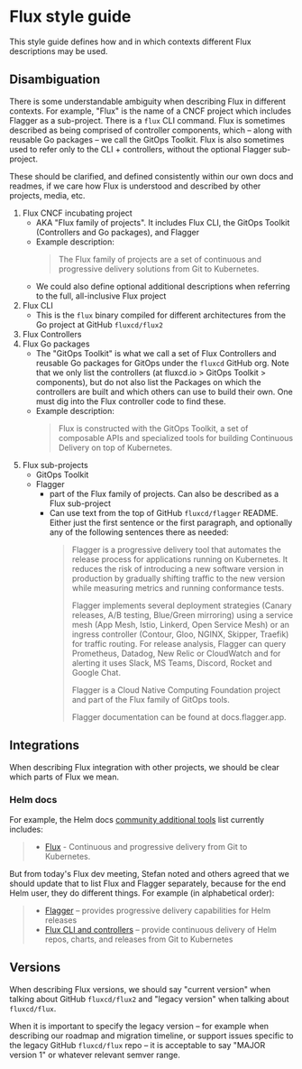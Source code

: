 # Flux style guide

This style guide defines how and in which contexts different Flux descriptions may be used.

## Disambiguation

There is some understandable ambiguity when describing Flux in different contexts. For example, "Flux" is the name of a CNCF project which includes Flagger as a sub-project. There is a `flux` CLI command. Flux is sometimes described as being comprised of controller components, which – along with reusable Go packages – we call the GitOps Toolkit. Flux is also sometimes used to refer only to the CLI + controllers, without the optional Flagger sub-project.

These should be clarified, and defined consistently within our own docs and readmes, if we care how Flux is understood and described by other projects, media, etc.

1. Flux CNCF incubating project
    - AKA "Flux family of projects". It  includes Flux CLI, the GitOps Toolkit (Controllers and Go packages), and Flagger
    - Example description:
        > The Flux family of projects are a set of continuous and progressive delivery solutions from Git to Kubernetes.
    - We could also define optional additional descriptions when referring to the full, all-inclusive Flux project
2. Flux CLI
    - This is the `flux` binary compiled for different architectures from the Go project at GitHub `fluxcd/flux2`
3. Flux Controllers
4. Flux Go packages
    - The "GitOps Toolkit" is what we call a set of Flux Controllers and reusable Go packages for GitOps under the `fluxcd` GitHub org. Note that we only list the controllers (at fluxcd.io > GitOps Toolkit > components), but do not also list the Packages on which the controllers are built and which others can use to build their own. One must dig into the Flux controller code to find these.
    - Example description:
        > Flux is constructed with the GitOps Toolkit, a set of composable APIs and specialized tools for building Continuous Delivery on top of Kubernetes.
5. Flux sub-projects
    - GitOps Toolkit
    - Flagger
        - part of the Flux family of projects. Can also be described as a Flux sub-project
        - Can use text from the top of GitHub `fluxcd/flagger` README. Either just the first sentence or the first paragraph, and optionally any of the following sentences there as needed:
            > Flagger is a progressive delivery tool that automates the release process for applications running on Kubernetes. It reduces the risk of introducing a new software version in production by gradually shifting traffic to the new version while measuring metrics and running conformance tests.
            >
            > Flagger implements several deployment strategies (Canary releases, A/B testing, Blue/Green mirroring) using a service mesh (App Mesh, Istio, Linkerd, Open Service Mesh) or an ingress controller (Contour, Gloo, NGINX, Skipper, Traefik) for traffic routing. For release analysis, Flagger can query Prometheus, Datadog, New Relic or CloudWatch and for alerting it uses Slack, MS Teams, Discord, Rocket and Google Chat.
            >
            > Flagger is a Cloud Native Computing Foundation project and part of the Flux family of GitOps tools.
            >
            > Flagger documentation can be found at docs.flagger.app.

## Integrations

When describing Flux integration with other projects, we should be clear which parts of Flux we mean.

### Helm docs

For example, the Helm docs [community additional tools](https://helm.sh/docs/community/related/#additional-tools) list currently includes:

> - [Flux](https://fluxcd.io) - Continuous and progressive delivery from Git to Kubernetes.

But from today's Flux dev meeting, Stefan noted and others agreed that we should update that to list Flux and Flagger separately, because for the end Helm user, they do different things. For example (in alphabetical order):

> - [Flagger](https://flagger.app/) – provides progressive delivery capabilities for Helm releases
> - [Flux CLI and controllers](https://fluxcd.io) – provide continuous delivery of Helm repos, charts, and releases from Git to Kubernetes

## Versions

When describing Flux versions, we should say "current version" when talking about GitHub `fluxcd/flux2` and "legacy version" when talking about `fluxcd/flux`.

When it is important to specify the legacy version – for example when describing our roadmap and migration timeline, or support issues specific to the legacy GitHub `fluxcd/flux` repo – it is acceptable to say "MAJOR version 1" or whatever relevant semver range.

